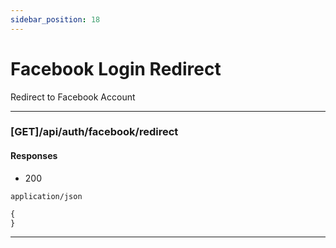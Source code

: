 ```yaml
---
sidebar_position: 18
---
```


# Facebook Login Redirect
Redirect to Facebook Account

***
### [GET]/api/auth/facebook/redirect

#### Responses

- 200 

`application/json`

```ts
{
}
```

***